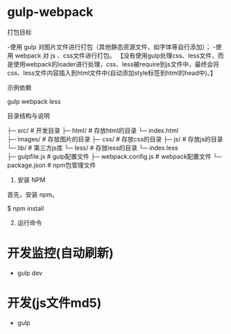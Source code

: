 # gulp-webpack

打包目标

  -使用 gulp 对图片文件进行打包（其他静态资源文件，如字体等自行添加）；
  -使用 webpack 对 js 、css文件进行打包。
    【没有使用gulp处理css、less文件，而是使用webpack的loader进行处理，css、less被require到js文件中，最终会将css、less文件内容插入到html文件中(自动添加style标签到html的head中)。】

示例依赖

gulp
webpack
less

目录结构与说明

├─ src/                                  # 开发目录
    ├─ html/                             # 存放html的目录
        └─ index.html                    
    ├─ images/                           # 存放图片的目录
    ├─ css/                              # 存放css的目录
    ├─ js/                               # 存放js的目录
        └─ lib/                          # 第三方js库
    └─ less/                             # 存放less的目录
        └─ index.less                    
├─ gulpfile.js                           # gulp配置文件
├─ webpack.config.js                     # webpack配置文件
└─ package.json                          # npm包管理文件


1. 安装 NPM

首先，安装 npm。

$ npm install

2. 运行命令

# 开发监控(自动刷新)
  - gulp dev

# 开发(js文件md5)
  - gulp

